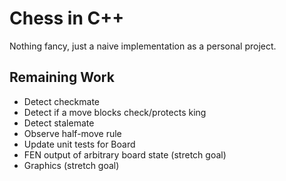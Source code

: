 # Chess in C++

Nothing fancy, just a naive implementation as a personal project.

## Remaining Work
* Detect checkmate
* Detect if a move blocks check/protects king
* Detect stalemate
* Observe half-move rule
* Update unit tests for Board
* FEN output of arbitrary board state (stretch goal)
* Graphics (stretch goal)
